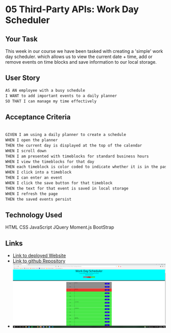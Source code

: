 # 05 Third-Party APIs: Work Day Scheduler

## Your Task
This week in our course we have been tasked with creating a 'simple' work day scheduler.
which allows us to view the current date + time, add or remove events on time blocks and save information to our local storage.


## User Story

```md
AS AN employee with a busy schedule
I WANT to add important events to a daily planner
SO THAT I can manage my time effectively
```

## Acceptance Criteria

```md

GIVEN I am using a daily planner to create a schedule
WHEN I open the planner
THEN the current day is displayed at the top of the calendar
WHEN I scroll down
THEN I am presented with timeblocks for standard business hours
WHEN I view the timeblocks for that day
THEN each timeblock is color coded to indicate whether it is in the past, present, or future
WHEN I click into a timeblock
THEN I can enter an event
WHEN I click the save button for that timeblock
THEN the text for that event is saved in local storage
WHEN I refresh the page
THEN the saved events persist
```



## Technology Used
HTML
CSS
JavaScript
JQuery
Moment.js
BootStrap


## Links
* [Link to deployed Website](https://jroberts94.github.io/Week5-Work-Day-Scheduler/)
* [Link to github Repository](https://github.com/JRoberts94/Week5-Work-Day-Scheduler)
* ![Screenshot](./assets/images/Screenshot.png)
